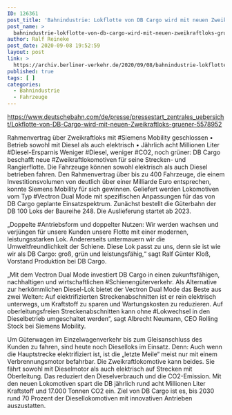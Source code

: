 ```yaml
---
ID: 126361
post_title: 'Bahnindustrie: Lokflotte von DB Cargo wird mit neuen Zweikraftloks grüner Rahmenvertrag über Zweikraftloks mit Siemens Mobility geschlossen, aus DB'
post_name: >
  bahnindustrie-lokflotte-von-db-cargo-wird-mit-neuen-zweikraftloks-gruener-rahmenvertrag-ueber-zweikraftloks-mit-siemens-mobility-geschlossen-aus-db
author: Ralf Reineke
post_date: 2020-09-08 19:52:59
layout: post
link: >
  https://archiv.berliner-verkehr.de/2020/09/08/bahnindustrie-lokflotte-von-db-cargo-wird-mit-neuen-zweikraftloks-gruener-rahmenvertrag-ueber-zweikraftloks-mit-siemens-mobility-geschlossen-aus-db/
published: true
tags: [ ]
categories:
  - Bahnindustrie
  - Fahrzeuge
---
```

https://www.deutschebahn.com/de/presse/pressestart_zentrales_uebersicht/Lokflotte-von-DB-Cargo-wird-mit-neuen-Zweikraftloks-gruener-5578952

Rahmenvertrag über Zweikraftloks mit #Siemens Mobility geschlossen • Betrieb sowohl mit Diesel als auch elektrisch • Jährlich acht Millionen Liter #Diesel-Ersparnis
Weniger #Diesel, weniger #CO2, noch grüner: DB Cargo beschafft neue #Zweikraftlokomotiven für seine Strecken- und Rangierflotte. Die Fahrzeuge können sowohl elektrisch als auch Diesel betrieben fahren. Den Rahmenvertrag über bis zu 400 Fahrzeuge, die einem Investitionsvolumen von deutlich über einer Milliarde Euro entsprechen, konnte Siemens Mobility für sich gewinnen. Geliefert werden Lokomotiven vom Typ #Vectron Dual Mode mit spezifischen Anpassungen für das von DB Cargo geplante Einsatzspektrum. Zunächst bestellt die Güterbahn der DB 100 Loks der Baureihe 248. Die Auslieferung startet ab 2023.

„Doppelte #Antriebsform und doppelter Nutzen: Wir werden wachsen und verjüngen für unsere Kunden unsere Flotte mit einer modernen, leistungsstarken Lok. Andererseits untermauern wir die Umweltfreundlichkeit der Schiene. Diese Lok passt zu uns, denn sie ist wie wir als DB Cargo: groß, grün und leistungsfähig,“ sagt Ralf Günter Kloß, Vorstand Produktion bei DB Cargo.

„Mit dem Vectron Dual Mode investiert DB Cargo in einen zukunftsfähigen, nachhaltigen und wirtschaftlichen #Schienengüterverkehr. Als Alternative zur herkömmlichen Diesel-Lok bietet der Vectron Dual Mode das Beste aus zwei Welten: Auf elektrifizierten Streckenabschnitten ist er rein elektrisch unterwegs, um Kraftstoff zu sparen und Wartungskosten zu reduzieren. Auf oberleitungsfreien Streckenabschnitten kann ohne #Lokwechsel in den Dieselbetrieb umgeschaltet werden“, sagt Albrecht Neumann, CEO Rolling Stock bei Siemens Mobility.

Um Güterwagen im Einzelwagenverkehr bis zum Gleisanschluss des Kunden zu fahren, sind heute noch Dieselloks im Einsatz. Denn: Auch wenn die Hauptstrecke elektrifiziert ist, ist die „letzte Meile“ meist nur mit einem Verbrennungsmotor befahrbar. Die Zweikraftlokomotive kann beides. Sie fährt sowohl mit Dieselmotor als auch elektrisch auf Strecken mit Oberleitung. Das reduziert den Dieselverbrauch und die CO2-Emission. Mit den neuen Lokomotiven spart die DB jährlich rund acht Millionen Liter Kraftstoff und 17.000 Tonnen CO2 ein. Ziel von DB Cargo ist es, bis 2030 rund 70 Prozent der Diesellokomotiven mit innovativen Antrieben auszustatten.